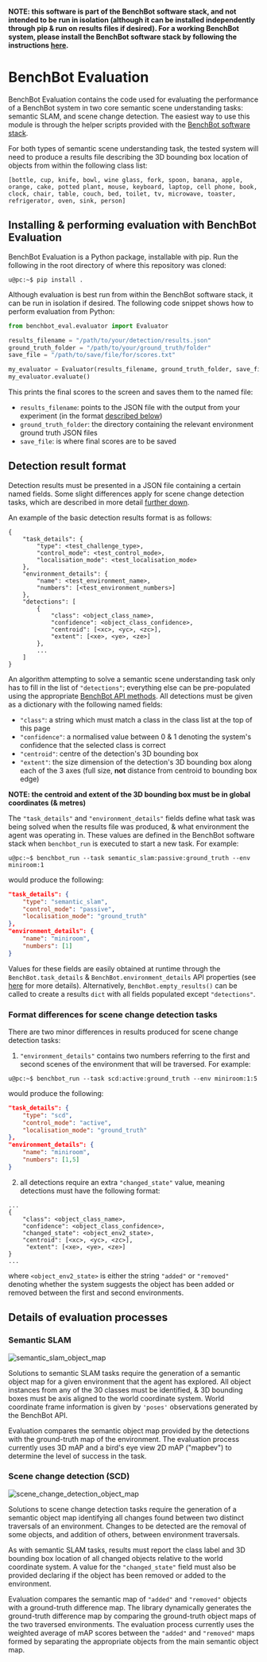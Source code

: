 **NOTE: this software is part of the BenchBot software stack, and not intended to be run in isolation (although it can be installed independently through pip & run on results files if desired). For a working BenchBot system, please install the BenchBot software stack by following the instructions [here](https://github.com/RoboticVisionOrg/benchbot).**

# BenchBot Evaluation
BenchBot Evaluation contains the code used for evaluating the performance of a BenchBot system in two core semantic scene understanding tasks: semantic SLAM, and scene change detection. The easiest way to use this module is through the helper scripts provided with the [BenchBot software stack](https://github.com/RoboticVisionOrg/benchbot).

For both types of semantic scene understanding task, the tested system will need to produce a results file describing the 3D bounding box location of objects from within the following class list:
```
[bottle, cup, knife, bowl, wine glass, fork, spoon, banana, apple, orange, cake, potted plant, mouse, keyboard, laptop, cell phone, book, clock, chair, table, couch, bed, toilet, tv, microwave, toaster, refrigerator, oven, sink, person]
```

## Installing & performing evaluation with BenchBot Evaluation

BenchBot Evaluation is a Python package, installable with pip. Run the following in the root directory of where this repository was cloned:

```
u@pc:~$ pip install .
```

Although evaluation is best run from within the BenchBot software stack, it can be run in isolation if desired. The following code snippet shows how to perform evaluation from Python:

```python
from benchbot_eval.evaluator import Evaluator

results_filename = "/path/to/your/detection/results.json"
ground_truth_folder = "/path/to/your/ground_truth/folder"
save_file = "/path/to/save/file/for/scores.txt"

my_evaluator = Evaluator(results_filename, ground_truth_folder, save_file)
my_evaluator.evaluate()
```

This prints the final scores to the screen and saves them to the named file:
- `results_filename`: points to the JSON file with the output from your experiment (in the format [described below](#detection-result-format))
- `ground_truth_folder`: the directory containing the relevant environment ground truth JSON files
- `save_file`: is where final scores are to be saved

## Detection result format

Detection results must be presented in a JSON file containing a certain named fields. Some slight differences apply for scene change detection tasks, which are described in more detail [further down](#scene-change-detection-format-differences).

An example of the basic detection results format is as follows:
```
{
    "task_details": {
        "type": <test_challenge_type>,
        "control_mode": <test_control_mode>,
        "localisation_mode": <test_localisation_mode>
    },
    "environment_details": {
        "name": <test_environment_name>,
        "numbers": [<test_environment_numbers>]
    },
    "detections": [
        {
            "class": <object_class_name>,
            "confidence": <object_class_confidence>,
            "centroid": [<xc>, <yc>, <zc>],
            "extent": [<xe>, <ye>, <ze>]
        },
        ...
    ]
}
```

An algorithm attempting to solve a semantic scene understanding task only has to fill in the list of `"detections"`; everything else can be pre-populated using the appropriate [BenchBot API methods](https://github.com/RoboticVisionOrg/benchbot_api). All detections must be given as a dictionary with the following named fields:
- `"class"`: a string which must match a class in the class list at the top of this page
- `"confidence"`: a normalised value between 0 & 1 denoting the system's confidence that the selected class is correct
- `"centroid"`: centre of the detection's 3D bounding box
- `"extent"`: the size dimension of the detection's 3D bounding box along each of the 3 axes (full size, **not** distance from centroid to bounding box edge)

**NOTE: the centroid and extent of the 3D bounding box must be in global coordinates (& metres)**

The `"task_details"` and `"environment_details"` fields define what task was being solved when the results file was produced, & what environment the agent was operating in. These values are defined in the BenchBot software stack when `benchbot_run` is executed to start a new task. For example:

```
u@pc:~$ benchbot_run --task semantic_slam:passive:ground_truth --env miniroom:1
```

would produce the following:

```json
"task_details": {
    "type": "semantic_slam",
    "control_mode": "passive",
    "localisation_mode": "ground_truth"
},
"environment_details": {
    "name": "miniroom",
    "numbers": [1]
}
```

Values for these fields are easily obtained at runtime through the `BenchBot.task_details` & `BenchBot.environment_details` API properties (see [here](https://github.com/RoboticVisionOrg/benchbot_api) for more details). Alternatively, `BenchBot.empty_results()` can be called to create a results `dict` with all fields populated except `"detections"`.

### Format differences for scene change detection tasks

There are two minor differences in results produced for scene change detection tasks:
1) `"environment_details"` contains two numbers referring to the first and second scenes of the environment that will be traversed. For example:

  ```
  u@pc:~$ benchbot_run --task scd:active:ground_truth --env miniroom:1:5
  ```

  would produce the following:

  ```json
  "task_details": {
      "type": "scd",
      "control_mode": "active",
      "localisation_mode": "ground_truth"
  },
  "environment_details": {
      "name": "miniroom",
      "numbers": [1,5]
  }
  ```

2) all detections require an extra `"changed_state"` value, meaning detections must have the following format:
  ```
  ...
  {
      "class": <object_class_name>,
      "confidence": <object_class_confidence>,
      "changed_state": <object_env2_state>,
      "centroid": [<xc>, <yc>, <zc>],
       "extent": [<xe>, <ye>, <ze>]
  }
  ...
  ```
  where `<object_env2_state>` is either the string `"added"` or `"removed"` denoting whether the system suggests the object has been added or removed between the first and second environments.

## Details of evaluation processes

### Semantic SLAM

![semantic_slam_object_map](./docs/semantic_slam_obmap.png)

Solutions to semantic SLAM tasks require the generation of a semantic object map for a given environment that the agent has explored. All object instances from any of the 30 classes must be identified, & 3D bounding boxes must be axis aligned to the world coordinate system. World coordinate frame information is given by `'poses'` observations generated by the BenchBot API. 

Evaluation compares the semantic object map provided by the detections with the ground-truth map of the environment. The evaluation process currently uses 3D mAP and a bird's eye view 2D mAP ("mapbev") to determine the level of success in the task.

### Scene change detection (SCD)

![scene_change_detection_object_map](./docs/scd_obmap.png)

Solutions to scene change detection tasks require the generation of a semantic object map identifying all changes found between two distinct traversals of an environment. Changes to be detected are the removal of some objects, and addition of others, between environment traversals.

As with semantic SLAM tasks, results must report the class label and 3D bounding box location of all changed objects relative to the world coordinate system. A value for the `"changed_state"` field must also be provided declaring if the object has been removed or added to the environment.

Evaluation compares the semantic map of `"added"` and `"removed"` objects with a ground-truth difference map. The library dynamically generates the ground-truth difference map by comparing the ground-truth object maps of the two traversed environments. The evaluation process currently uses the weighted average of mAP scores between the `"added"` and `"removed"` maps formed by separating the appropriate objects from the main semantic object map.
